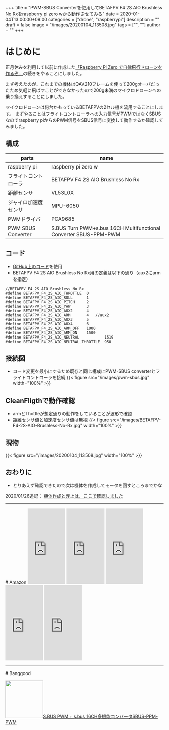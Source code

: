 ﻿+++
title = "PWM-SBUS Converterを使用してBETAFPV F4 2S AIO Brushless No Rxをraspberry pi zero wから動作させてみる"
date = 2020-01-04T13:00:00+09:00
categories = ["drone", "raspberrypi"]
description = ""
draft = false
image = "/images/20200104_113508.jpg"
tags = ["", ""]
author = ""
+++

# はじめに

正月休みを利用して以前に作成した[「Raspberry Pi Zero で自律飛行ドローンを作るぞ」](https://qiita.com/shigeru-yokochi/items/2264be3180272c9db262)の続きをやることにしました。

まず考えたのが、これまでの機体はQAV210フレームを使って200gオーバだったため気軽に飛ばすことができなかったので200g未満のマイクロドローンへの乗り換えすることにしました。

マイクロドローンは何台かもっているBETAFPVの2セル機を流用することにします。
まずやることはフライトコントローラへの入力信号がPWMではなくSBUSなのでraspberry piからのPWM信号をSBUS信号に変換して動作するか確認してみました。



## 構成


parts   | name 
---------------|----------
  raspberry pi | raspberry pi zero w
  フライトコントローラ | BETAFPV F4 2S AIO Brushless No Rx
  距離センサ | VL53L0X
  ジャイロ加速度センサ | MPU-6050
  PWMドライバ | PCA9685 
| PWM SBUS Converter| S.BUS Turn PWM+s.bus 16CH Multifunctional Converter SBUS-PPM-PWM   
  

## コード

- [GitHub上のコード](https://github.com/shigeru-yokochi/drone)を使用
- BETAFPV F4 2S AIO Brushless No Rx用の定義は以下の通り（aux2にarmを指定）

```
//BETAFPV F4 2S AIO Brushless No Rx
#define BETAFPV_F4_2S_AIO_THROTTLE	0
#define BETAFPV_F4_2S_AIO_ROLL		1
#define BETAFPV_F4_2S_AIO_PITCH		2
#define BETAFPV_F4_2S_AIO_YAW		3
#define BETAFPV_F4_2S_AIO_AUX2		4
#define BETAFPV_F4_2S_AIO_ARM		4	//aux2
#define BETAFPV_F4_2S_AIO_AUX3		5
#define BETAFPV_F4_2S_AIO_AUX4		6
#define BETAFPV_F4_2S_AIO_ARM_OFF	1000
#define BETAFPV_F4_2S_AIO_ARM_ON	1500
#define	BETAFPV_F4_2S_AIO_NEUTRAL			1519
#define	BETAFPV_F4_2S_AIO_NEUTRAL_THROTTLE	950
```


## 接続図

- コード変更を最小にするため既存と同じ構成にPWM-SBUS converterとフライトコントローラを接続
{{< figure src="/images/pwm-sbus.jpg" width="100%" >}}



## CleanFligthで動作確認
- armとThottleが想定通りの動作をしていることが波形で確認
- 距離センサ値と加速度センサ値は無視
{{< figure src="/images/BETAFPV-F4-2S-AIO-Brushless-No-Rx.jpg" width="100%" >}}

## 現物
{{< figure src="/images/20200104_113508.jpg" width="100%" >}}


## おわりに

- とりあえず確認できたので次は機体を作成してモータを回すところまでかな

2020/01/26追記： [機体作成と浮上は、ここで確認しました](https://www.yokochi.jp/post/betafpv-f4-2s-aio2/)



<hr/>
# Amazon

<iframe style="width:120px;height:240px;" marginwidth="0" marginheight="0" scrolling="no" frameborder="0" src="https://rcm-fe.amazon-adsystem.com/e/cm?ref=qf_sp_asin_til&t=yokochi-22&m=amazon&o=9&p=8&l=as1&IS1=1&detail=1&asins=B07446WLQV&linkId=14f7f69e6e56594d6e5ca997465bcd74&bc1=ffffff&lt1=_top&fc1=333333&lc1=0066c0&bg1=ffffff&f=ifr">
    </iframe>

<iframe style="width:120px;height:240px;" marginwidth="0" marginheight="0" scrolling="no" frameborder="0" src="https://rcm-fe.amazon-adsystem.com/e/cm?ref=qf_sp_asin_til&t=yokochi-22&m=amazon&o=9&p=8&l=as1&IS1=1&detail=1&asins=B07Y4YYGY4&linkId=7910c9d3a1dfe381b2da2506c0cd90f2&bc1=ffffff&lt1=_top&fc1=333333&lc1=0066c0&bg1=ffffff&f=ifr">
    </iframe>

<iframe style="width:120px;height:240px;" marginwidth="0" marginheight="0" scrolling="no" frameborder="0" src="https://rcm-fe.amazon-adsystem.com/e/cm?ref=qf_sp_asin_til&t=yokochi-22&m=amazon&o=9&p=8&l=as1&IS1=1&detail=1&asins=B07WK1FRZG&linkId=9d2b0fde82d0951f97460bea050f6b55&bc1=ffffff&lt1=_top&fc1=333333&lc1=0066c0&bg1=ffffff&f=ifr">
    </iframe>

<iframe style="width:120px;height:240px;" marginwidth="0" marginheight="0" scrolling="no" frameborder="0" src="https://rcm-fe.amazon-adsystem.com/e/cm?ref=qf_sp_asin_til&t=yokochi-22&m=amazon&o=9&p=8&l=as1&IS1=1&detail=1&asins=B06Y2WW8DY&linkId=3e16c7029e5e16cc12396c0f717e928f&bc1=ffffff&lt1=_top&fc1=333333&lc1=0066c0&bg1=ffffff&f=ifr">
    </iframe>

<iframe style="width:120px;height:240px;" marginwidth="0" marginheight="0" scrolling="no" frameborder="0" src="https://rcm-fe.amazon-adsystem.com/e/cm?ref=qf_sp_asin_til&t=yokochi-22&m=amazon&o=9&p=8&l=as1&IS1=1&detail=1&asins=B07SLRG5J1&linkId=2a1d32f05d13cbb57c3403274afb7ccf&bc1=ffffff&lt1=_top&fc1=333333&lc1=0066c0&bg1=ffffff&f=ifr">
    </iframe>




<hr/>
# Banggood


<a target='_blank' href='https://jp.banggood.com/S_BUS-Turn-PWMs_bus-14CH-Multi-functional-Converter-SBUS-to-PWM-p-984155.html?p=MD030313776065201709&custlinkid=749463'><img style="width:120px;" src='https://img.bgxcdn.com/images/2014/huangxiaobin/07/SKU243402/9850f4ea-9dfb-0e9c-c5f1-84f64caf9d32.jpg' alt='' >S.BUS PWM + s.bus 16CH多機能コンバータSBUS-PPM-PWM</a>

